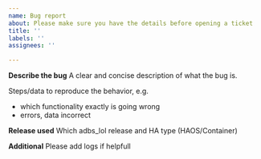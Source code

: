 ```yaml
---
name: Bug report
about: Please make sure you have the details before opening a ticket
title: ''
labels: ''
assignees: ''

---
```


**Describe the bug**
A clear and concise description of what the bug is.

Steps/data to reproduce the behavior, e.g.
- which functionality exactly is going wrong
- errors, data incorrect

**Release used**
Which adbs_lol release and HA type (HAOS/Container)

**Additional**
Please add logs if helpfull
